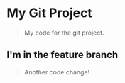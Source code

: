 # My Git Project

> My code for the git project. 

## I'm in the feature branch

> Another code change!
